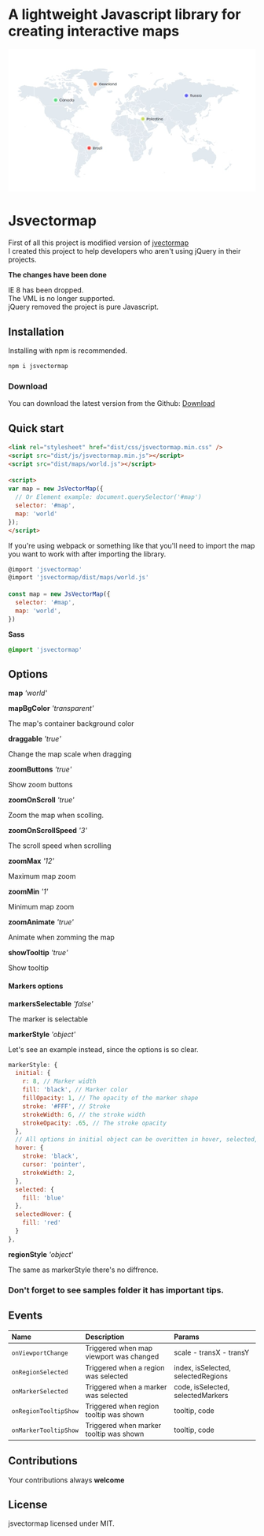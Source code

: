 # A lightweight Javascript library for creating interactive maps

<img src="assets/images/jsvectormap.jpg" />

# Jsvectormap
First of all this project is modified version of [jvectormap](https://github.com/bjornd/jvectormap)<br>
I created this project to help developers who aren't using jQuery in their projects.<br>

**The changes have been done**<br>

IE 8 has been dropped.<br>
The VML is no longer supported.<br>
jQuery removed the project is pure Javascript.

## Installation
Installing with npm is recommended.

```js
npm i jsvectormap
```
### Download

You can download the latest version from the Github: [Download](https://github.com/themustafaomar/jsvectormap/archive/master.zip)

## Quick start

```html
<link rel="stylesheet" href="dist/css/jsvectormap.min.css" />
<script src="dist/js/jsvectormap.min.js"></script>
<script src="dist/maps/world.js"></script>

<script>
var map = new JsVectorMap({
  // Or Element example: document.querySelector('#map')
  selector: '#map',
  map: 'world'
});
</script>
```

If you're using webpack or something like that you'll need to import the map you want to work with after importing the library.
```js
@import 'jsvectormap'
@import 'jsvectormap/dist/maps/world.js'

const map = new JsVectorMap({
  selector: '#map',
  map: 'world',
})
```
**Sass**
```scss
@import 'jsvectormap'
```

## Options

**map** *'world'*

**mapBgColor** *'transparent'*

The map's container background color

**draggable** *'true'*

Change the map scale when dragging

**zoomButtons** *'true'*

Show zoom buttons

**zoomOnScroll** *'true'*

Zoom the map when scolling.

**zoomOnScrollSpeed** *'3'*

The scroll speed when scrolling

**zoomMax** *'12'*

Maximum map zoom

**zoomMin** *'1'*

Minimum map zoom

**zoomAnimate** *'true'*

Animate when zomming the map

**showTooltip** *'true'*

Show tooltip

#### Markers options

**markersSelectable** *'false'*

The marker is selectable

**markerStyle** *'object'*

Let's see an example instead, since the options is so clear.

```js
markerStyle: {
  initial: {
    r: 8, // Marker width
    fill: 'black', // Marker color
    fillOpacity: 1, // The opacity of the marker shape
    stroke: '#FFF', // Stroke
    strokeWidth: 6, // the stroke width
    strokeOpacity: .65, // The stroke opacity
  },
  // All options in initial object can be overitten in hover, selected, selectedHover object as well.
  hover: {
    stroke: 'black',
    cursor: 'pointer',
    strokeWidth: 2,
  },
  selected: {
    fill: 'blue'
  },
  selectedHover: {
    fill: 'red'
  }
},
```

**regionStyle** *'object'*

The same as markerStyle there's no diffrence.

### Don't forget to see samples folder it has important tips.

## Events

| Name  | Description  | Params  |
| :------------ | :------------ | :------------ |
| `onViewportChange` | Triggered when map viewport was changed  | scale - transX - transY  |
| `onRegionSelected`  | Triggered when a region was selected  | index, isSelected, selectedRegions |
| `onMarkerSelected`  | Triggered when a marker was selected | code, isSelected, selectedMarkers |
| `onRegionTooltipShow` | Triggered when region tooltip was shown | tooltip, code |
| `onMarkerTooltipShow` | Triggered when marker tooltip was shown | tooltip, code |

## Contributions

Your contributions always **welcome**

## License

jsvectormap licensed under MIT.

